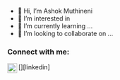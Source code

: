 - 👋 Hi, I’m Ashok Muthineni
- 👀 I’m interested in 
- 🌱 I’m currently learning ...
- 💞️ I’m looking to collaborate on ...
### Connect with me:


[<img align="left" alt="https://www.linkedin.com/in/ashok-muthineni-388225256 | LinkedIn" width="22px" src="https://cdn.jsdelivr.net/npm/simple-icons@v3/icons/linkedin.svg" />][linkedin]



<!---
ma001816/ma001816 is a ✨ special ✨ repository because its `README.md` (this file) appears on your GitHub profile.
You can click the Preview link to take a look at your changes.
--->
